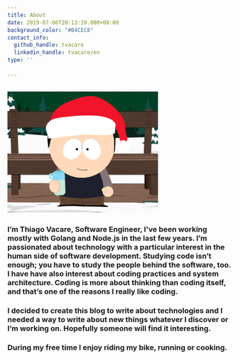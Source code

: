 ```yaml
---
title: About
date: 2019-07-06T20:13:19.000+00:00
background_color: "#B4CEC8"
contact_info:
  github_handle: tvacare
  linkedin_handle: tvacare/en
type: ''

---
```

## ![Me on Christmas.](/images/me.png "Me")

### I’m Thiago Vacare, Software Engineer, I've been working mostly with Golang and Node.js in the last few years. I’m passionated about technology with a particular interest in the human side of software development. Studying code isn’t enough; you have to study the people behind the software, too. I have have also interest about coding practices and system architecture. Coding is more about thinking than coding itself, and that’s one of the reasons I really like coding.

### I decided to create this blog to write about technologies and I needed a way to write about new things whatever I discover or I’m working on. Hopefully someone will find it interesting.

### During my free time I enjoy riding my bike, running or cooking.